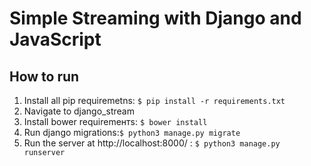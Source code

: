 # Simple Streaming with Django and JavaScript

## How to run

1. Install all pip requiremetns: `$ pip install -r requirements.txt`
2. Navigate to django_stream
3. Install bower requiremeнтs: `$ bower install`
4. Run django migrations:`$ python3 manage.py migrate`
5. Run the server at http://localhost:8000/ : `$ python3 manage.py runserver`
